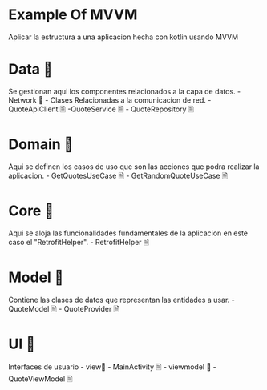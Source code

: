 
# Example Of MVVM

Aplicar la estructura a una aplicacion hecha con kotlin usando MVVM

# Data 📁
Se gestionan aqui los componentes relacionados a la capa de datos.
    - Network 📁
        - Clases Relacionadas a la comunicacion de red.
            - QuoteApiClient 🗎
            -QuoteService 🗎
    - QuoteRepository 🗎
# Domain 📁
Aqui se definen los casos de uso que son las acciones que podra realizar la aplicacion.
    - GetQuotesUseCase 🗎
    - GetRandomQuoteUseCase 🗎
# Core 📁
Aqui se aloja las funcionalidades fundamentales de la aplicacion en este caso el "RetrofitHelper".
    - RetrofitHelper 🗎
# Model 📁
Contiene las clases de datos que representan las entidades a usar.
    - QuoteModel 🗎
    - QuoteProvider 🗎
# UI 📁
Interfaces de usuario
    - view📁
        - MainActivity 🗎
    - viewmodel 📁
        - QuoteViewModel 🗎
